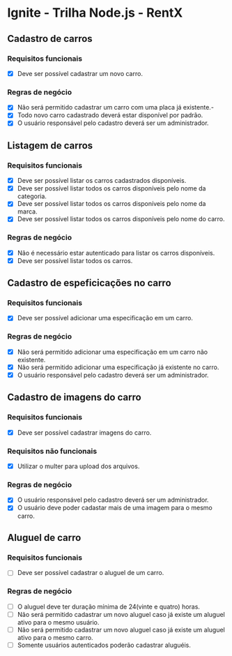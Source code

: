 # Ignite - Trilha Node.js - RentX

## Cadastro de carros
### Requisitos funcionais
- [x] Deve ser possível cadastrar um novo carro.

### Regras de negócio
- [x] Não será permitido cadastrar um carro com uma placa já existente.-
- [x] Todo novo carro cadastrado deverá estar disponível por padrão.
- [x] O usuário responsável pelo cadastro deverá ser um administrador.

## Listagem de carros
### Requisitos funcionais
- [x] Deve ser possível listar os carros cadastrados disponíveis.
- [x] Deve ser possível listar todos os carros disponíveis pelo nome da categoria.
- [x] Deve ser possível listar todos os carros disponíveis pelo nome da marca.
- [x] Deve ser possível listar todos os carros disponíveis pelo nome do carro.

### Regras de negócio
- [x] Não é necessário estar autenticado para listar os carros disponíveis. 
- [x] Deve ser possível listar todos os carros.

## Cadastro de espeficicações no carro
### Requisitos funcionais
- [x] Deve ser possível adicionar uma especificação em um carro.

### Regras de negócio
- [x] Não será permitido adicionar uma especificação em um carro não existente.
- [x] Não será permitido adicionar uma especificação já existente no carro.
- [x] O usuário responsável pelo cadastro deverá ser um administrador.

## Cadastro de imagens do carro
### Requisitos funcionais
- [x] Deve ser possível cadastrar imagens do carro.

### Requisitos não funcionais
- [x] Utilizar o multer para upload dos arquivos.

### Regras de negócio
- [x] O usuário responsável pelo cadastro deverá ser um administrador.
- [x] O usuário deve poder cadastar mais de uma imagem para o mesmo carro.

## Aluguel de carro
### Requisitos funcionais
- [ ] Deve ser possível cadastrar o aluguel de um carro.

### Regras de negócio
- [ ] O aluguel deve ter duração mínima de 24(vinte e quatro) horas.
- [ ] Não será permitido cadastrar um novo aluguel caso já existe um aluguel ativo para o mesmo usuário.
- [ ] Não será permitido cadastrar um novo aluguel caso já existe um aluguel ativo para o mesmo carro.
- [ ] Somente usuários autenticados poderão cadastrar aluguéis.